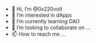 - 👋 Hi, I’m @0x220volt  
- 👀 I’m interested in dApps   
- 🌱 I’m currently learning DAO
- 💞️ I’m looking to collaborate on ... 
- 📫 How to reach me ...  
 
<!---
0x220volt/0x220volt is a ✨ special ✨ repository because its `README.md` (this file) appears on your GitHub profile.
You can click the Preview link to take a look at your changes.
--->
